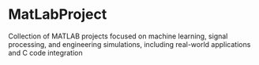 # MatLabProject 
 Collection of MATLAB projects focused on machine learning, signal processing, and engineering simulations, including real-world applications and C code integration
